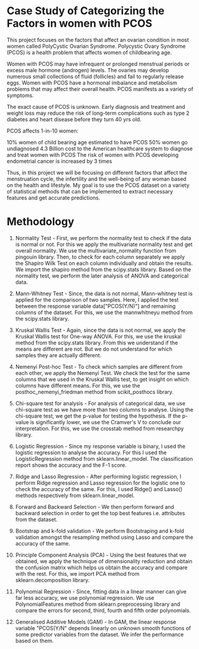 # Case Study of Categorizing the Factors in women with PCOS

This project focuses on the factors that affect an ovarian condition in most women called PolyCystic Ovarian Syndrome. Polycystic Ovary Syndrome (PCOS) is a health problem that affects women of childbearing age.

Women with PCOS may have infrequent or prolonged menstrual periods or excess male hormone (androgen) levels. The ovaries may develop numerous small collections of fluid (follicles) and fail to regularly release eggs. Women with PCOS have a hormonal imbalance and metabolism problems that may affect their overall health. PCOS manifests as a variety of symptoms.

The exact cause of PCOS is unknown. Early diagnosis and treatment and weight loss may reduce the risk of long-term complications such as type 2 diabetes and heart disease before they turn 40 yrs old.

PCOS affects 1-in-10 women:

10% women of child bearing age estimated to have PCOS
50% women go undiagnosed
4.3 Billion cost to the American healthcare system to diagnose and treat women with PCOS
The risk of women with PCOS developing endometrial cancer is increased by 3 times

Thus, in this project we will be focusing on different factors that affect the menstruation cycle, the infertility and the well-being of any woman based on the health and lifestyle. My goal is to use the PCOS dataset on a variety of statistical methods that can be implemented to extract necessary features and get accurate predictions.

# Methodology

1. Normality Test - First, we perform the normality test to check if the data is normal or not. For this we apply the multivariate normality test and get overall normality. We use the multivariate_normality function from pingouin library. Then, to check for each column separately we apply the Shapiro Wilk Test on each column individually and obtain the results. We import the shapiro method from the scipy.stats library. Based on the normality test, we perform the later analysis of ANOVA and categorical data.

2. Mann-Whitney Test - Since, the data is not normal, Mann-whitney test is applied for the comparison of two samples. Here, I applied the test between the response variable data["PCOS(Y/N)"] and remaining columns of the dataset. For this, we use the mannwhitneyu method from the scipy.stats library.

3. Kruskal Wallis Test - Again, since the data is not normal, we apply the Kruskal Wallis test for One-way ANOVA. For this, we use the kruskal method from the scipy.stats library. From this we understand if the means are different are not. But we do not understand for which samples they are actually different.

4. Nemenyi Post-hoc Test - To check which samples are different from each other, we apply the Nemenyi Test. We check the test for the same columns that we used in the Kruskal Wallis test, to get insight on which columns have different means. For this, we use the posthoc_nemenyi_friedman method from scikit_posthocs library.

5. Chi-square test for analysis - For analysis of categorical data, we use chi-square test as we have more than two columns to analyse. Using the chi-square test, we get the p-value for testing the hypothesis. If the p-value is significantly lower, we use the Cramver's V to conclude our interpretation. For this, we use the crosstab method from researchpy library.

6. Logistic Regression - Since my response variable is binary, I used the logistic regression to analyse the accuracy. For this I used the LogisticRegression method from sklearn.linear_model. The classification report shows the accuracy and the F-1 score.

7. Ridge and Lasso Regression - After performing logistic regression, I perform Ridge regression and Lasso regression for the logistic one to check the accuracy of the same. For this, I used Ridge() and Lasso() methods respectively from sklearn.linear_model.

8. Forward and Backward Selection - We then perform forward and backward selection in order to get the top best features i.e. attributes from the dataset.

9. Bootstrap and k-fold validation - We perform Bootstraping and k-fold validation amongst the resampling method using Lasso and compare the accuracy of the same.

10. Principle Component Analysis (PCA) - Using the best features that we obtained, we apply the technique of dimensionality reduction and obtain the confusion matrix which helps us obtain the accuracy and compare with the rest. For this, we import PCA method from sklearn.decomposition library.

11. Polynomial Regression - Since, fitting data in a linear manner can give far less accuracy, we use polynomial regression. We use PolynomialFeatures method from sklearn.preprocessing library and compare the errors for second, third, fourth and fifth order polynomials.

12. Generalised Additive Models (GAM) - In GAM, the linear response variable "PCOS(Y/N" depends linearly on unknown smooth functions of some predictor variables from the dataset. We infer the performance based on them.
